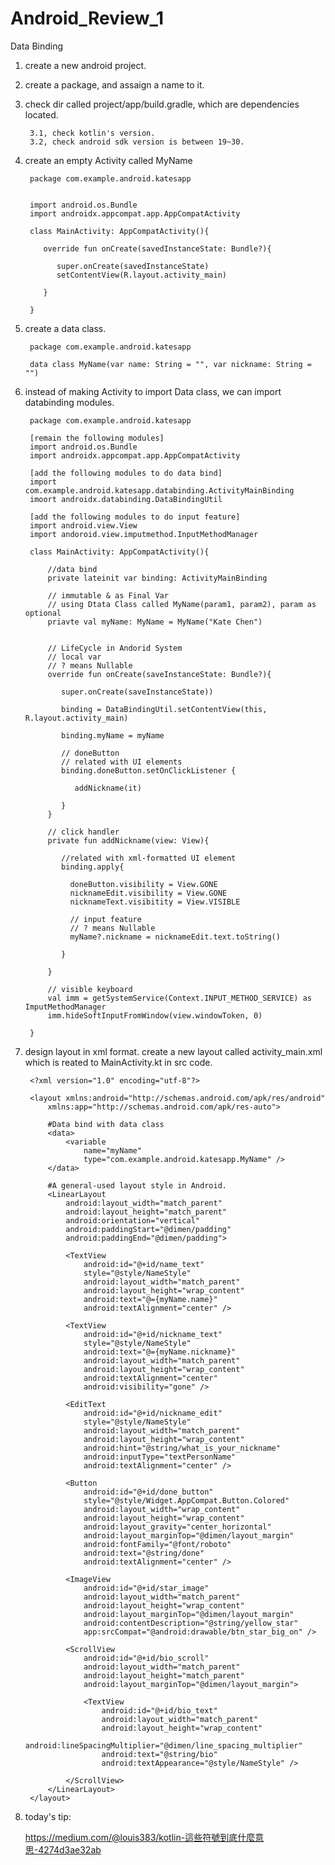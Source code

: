 # Android_Review_1


Data Binding


1. create a new android project.

2. create a package, and assaign a name to it.

3. check dir called project/app/build.gradle, which are dependencies located. 

        3.1, check kotlin's version.
        3.2, check android sdk version is between 19~30.

4. create an empty Activity called MyName

        package com.example.android.katesapp


        import android.os.Bundle
        import androidx.appcompat.app.AppCompatActivity

        class MainActivity: AppCompatActivity(){
        
           override fun onCreate(savedInstanceState: Bundle?){
           
              super.onCreate(savedInstanceState)
              setContentView(R.layout.activity_main)
              
           }
        
        }
       

5. create a data class.


        package com.example.android.katesapp

        data class MyName(var name: String = "", var nickname: String = "")
        
6. instead of making Activity to import Data class, we can import databinding modules.

        package com.example.android.katesapp
        
        [remain the following modules]
        import android.os.Bundle
        import androidx.appcompat.app.AppCompatActivity
        
        [add the following modules to do data bind]
        import com.example.android.katesapp.databinding.ActivityMainBinding
        imoort androidx.databinding.DataBindingUtil
        
        [add the following modules to do input feature]
        import android.view.View
        import andoroid.view.imputmethod.InputMethodManager
        
        class MainActivity: AppCompatActivity(){
        
            //data bind
            private lateinit var binding: ActivityMainBinding
            
            // immutable & as Final Var
            // using Dtata Class called MyName(param1, param2), param as optional
            priavte val myName: MyName = MyName("Kate Chen")
            
            
            // LifeCycle in Andorid System
            // local var
            // ? means Nullable
            override fun onCreate(saveInstanceState: Bundle?){
               
               super.onCreate(saveInstanceState))
               
               binding = DataBindingUtil.setContentView(this, R.layout.activity_main)
               
               binding.myName = myName
               
               // doneButton
               // related with UI elements
               binding.doneButton.setOnClickListener {
               
                  addNickname(it)
               
               }
            }
            
            // click handler
            private fun addNickname(view: View){
               
               //related with xml-formatted UI element
               binding.apply{
               
                 doneButton.visibility = View.GONE
                 nicknameEdit.visibility = View.GONE
                 nicknameText.visibitity = View.VISIBLE
                 
                 // input feature
                 // ? means Nullable
                 myName?.nickname = nicknameEdit.text.toString()
               
               }
            
            }
            
            // visible keyboard
            val imm = getSystemService(Context.INPUT_METHOD_SERVICE) as ImputMethodManager
            imm.hideSoftInputFromWindow(view.windowToken, 0)
        
        }
        
7. design layout in xml format.
   create a new layout called activity_main.xml which is reated to MainActivity.kt in src code.

        <?xml version="1.0" encoding="utf-8"?>

        <layout xmlns:android="http://schemas.android.com/apk/res/android"
            xmlns:app="http://schemas.android.com/apk/res-auto">

            #Data bind with data class
            <data>
                <variable
                    name="myName"
                    type="com.example.android.katesapp.MyName" />
            </data>

            #A general-used layout style in Android.
            <LinearLayout
                android:layout_width="match_parent"
                android:layout_height="match_parent"
                android:orientation="vertical"
                android:paddingStart="@dimen/padding"
                android:paddingEnd="@dimen/padding">

                <TextView
                    android:id="@+id/name_text"
                    style="@style/NameStyle"
                    android:layout_width="match_parent"
                    android:layout_height="wrap_content"
                    android:text="@={myName.name}"
                    android:textAlignment="center" />

                <TextView
                    android:id="@+id/nickname_text"
                    style="@style/NameStyle"
                    android:text="@={myName.nickname}"
                    android:layout_width="match_parent"
                    android:layout_height="wrap_content"
                    android:textAlignment="center"
                    android:visibility="gone" />

                <EditText
                    android:id="@+id/nickname_edit"
                    style="@style/NameStyle"
                    android:layout_width="match_parent"
                    android:layout_height="wrap_content"
                    android:hint="@string/what_is_your_nickname"
                    android:inputType="textPersonName"
                    android:textAlignment="center" />

                <Button
                    android:id="@+id/done_button"
                    style="@style/Widget.AppCompat.Button.Colored"
                    android:layout_width="wrap_content"
                    android:layout_height="wrap_content"
                    android:layout_gravity="center_horizontal"
                    android:layout_marginTop="@dimen/layout_margin"
                    android:fontFamily="@font/roboto"
                    android:text="@string/done"
                    android:textAlignment="center" />

                <ImageView
                    android:id="@+id/star_image"
                    android:layout_width="match_parent"
                    android:layout_height="wrap_content"
                    android:layout_marginTop="@dimen/layout_margin"
                    android:contentDescription="@string/yellow_star"
                    app:srcCompat="@android:drawable/btn_star_big_on" />

                <ScrollView
                    android:id="@+id/bio_scroll"
                    android:layout_width="match_parent"
                    android:layout_height="match_parent"
                    android:layout_marginTop="@dimen/layout_margin">

                    <TextView
                        android:id="@+id/bio_text"
                        android:layout_width="match_parent"
                        android:layout_height="wrap_content"
                        android:lineSpacingMultiplier="@dimen/line_spacing_multiplier"
                        android:text="@string/bio"
                        android:textAppearance="@style/NameStyle" />

                </ScrollView>
            </LinearLayout>
        </layout>


8. today's tip:

   https://medium.com/@louis383/kotlin-這些符號到底什麼意思-4274d3ae32ab
